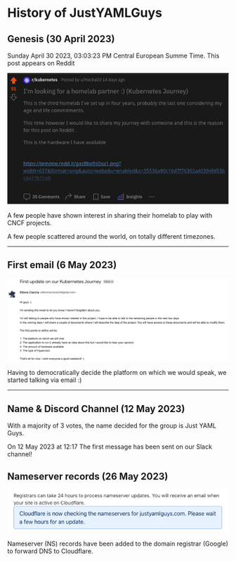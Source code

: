 # History of JustYAMLGuys

## Genesis (30 April 2023)

Sunday April 30 2023, 03:03:23 PM Central European Summe Time. This post appears on Reddit


![Reddit](img/reddit.png)

A few people have shown interest in sharing their homelab to play with CNCF projects.

A few people scattered around the world, on totally different timezones.

___

## First email (6 May 2023)

![first-email.png](/img/first-email.png)

Having to democratically decide the platform on which we would speak, we started talking via email :)

___

## Name & Discord Channel (12 May 2023)

With a majority of 3 votes, the name decided for the group is Just YAML Guys.

On 12 May 2023 at 12:17 The first message has been sent on our Slack channel!

## Nameserver records (26 May 2023)

![check-ns.png](img/checking-ns.png)

Nameserver (NS) records have been added to the domain registrar (Google) to forward DNS to Cloudflare. 


